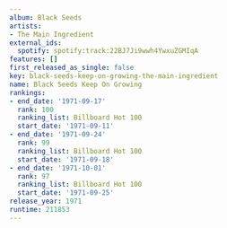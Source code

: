 ```yaml
---
album: Black Seeds
artists:
- The Main Ingredient
external_ids:
  spotify: spotify:track:22BJ7Ji9wwh4YwxuZGMIqA
features: []
first_released_as_single: false
key: black-seeds-keep-on-growing-the-main-ingredient
name: Black Seeds Keep On Growing
rankings:
- end_date: '1971-09-17'
  rank: 100
  ranking_list: Billboard Hot 100
  start_date: '1971-09-11'
- end_date: '1971-09-24'
  rank: 99
  ranking_list: Billboard Hot 100
  start_date: '1971-09-18'
- end_date: '1971-10-01'
  rank: 97
  ranking_list: Billboard Hot 100
  start_date: '1971-09-25'
release_year: 1971
runtime: 211853
---
```


